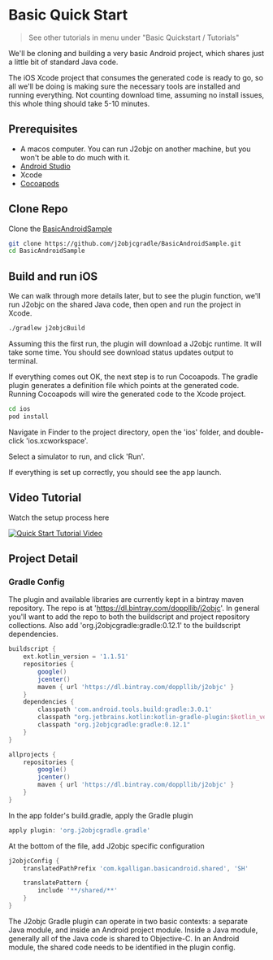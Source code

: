 # Basic Quick Start

> See other tutorials in menu under "Basic Quickstart / Tutorials"

We'll be cloning and building a very basic Android project, which shares
just a little bit of standard Java code.

The iOS Xcode project that consumes the generated code is ready to go,
so all we'll be doing is making sure the necessary tools are installed and running
everything. Not counting download time, assuming no install issues, this whole
thing should take 5-10 minutes.

## Prerequisites

+ A macos computer. You can run J2objc on another machine, but you won't be able to do much with it.
+ [Android Studio](https://developer.android.com/studio/index.html)
+ Xcode
+ [Cocoapods](https://cocoapods.org/)

## Clone Repo

Clone the [BasicAndroidSample](https://github.com/j2objcgradle/BasicAndroidSample)

```bash
git clone https://github.com/j2objcgradle/BasicAndroidSample.git
cd BasicAndroidSample
```

## Build and run iOS

We can walk through more details later, but to see the plugin function, we'll
run J2objc on the shared Java code, then open and run the project in Xcode.

```bash
./gradlew j2objcBuild
```

Assuming this the first run, the plugin will download a J2objc runtime. It will take
some time. You should see download status updates output to terminal.

If everything comes out OK, the next step is to run Cocoapods. The gradle plugin
generates a definition file which points at the generated code. Running Cocoapods
will wire the generated code to the Xcode project.

```bash
cd ios
pod install
```

Navigate in Finder to the project directory, open the 'ios' folder, and double-click
'ios.xcworkspace'.

Select a simulator to run, and click 'Run'.

If everything is set up correctly, you should see the app launch.

## Video Tutorial

Watch the setup process here

[![Quick Start Tutorial Video](https://img.youtube.com/vi/ecX74fpHtOo/0.jpg)](https://www.youtube.com/watch?v=ecX74fpHtOo)

## Project Detail

### Gradle Config

The plugin and available libraries are currently kept in a bintray maven repository. The repo is at 'https://dl.bintray.com/doppllib/j2objc'.
In general you'll want to add the repo to both the buildscript and project repository collections. Also add 'org.j2objcgradle:gradle:0.12.1' to the
buildscript dependencies.

```groovy
buildscript {
    ext.kotlin_version = '1.1.51'
    repositories {
        google()
        jcenter()
        maven { url 'https://dl.bintray.com/doppllib/j2objc' }
    }
    dependencies {
        classpath 'com.android.tools.build:gradle:3.0.1'
        classpath "org.jetbrains.kotlin:kotlin-gradle-plugin:$kotlin_version"
        classpath "org.j2objcgradle:gradle:0.12.1"
    }
}

allprojects {
    repositories {
        google()
        jcenter()
        maven { url 'https://dl.bintray.com/doppllib/j2objc' }
    }
}
```

In the app folder's build.gradle, apply the Gradle plugin

```groovy
apply plugin: 'org.j2objcgradle.gradle'
```

At the bottom of the file, add J2objc specific configuration

```groovy
j2objcConfig {
    translatedPathPrefix 'com.kgalligan.basicandroid.shared', 'SH'

    translatePattern {
        include '**/shared/**'
    }
}
```

The J2objc Gradle plugin can operate in two basic contexts: a separate Java module, and inside an Android project module.
Inside a Java module, generally all of the Java code is shared to Objective-C. In an Android module, the shared
code needs to be identified in the plugin config.

